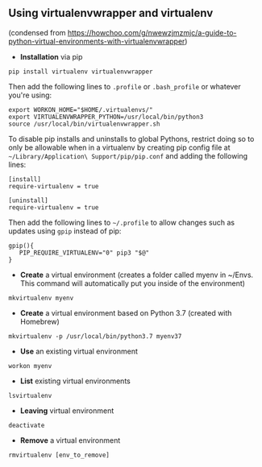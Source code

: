
## Using virtualenvwrapper and virtualenv 
(condensed from https://howchoo.com/g/nwewzjmzmjc/a-guide-to-python-virtual-environments-with-virtualenvwrapper)

 - **Installation** via pip

```pip install virtualenv virtualenvwrapper```

Then add the following lines to `.profile` or `.bash_profile` or whatever you're using:

```
export WORKON_HOME="$HOME/.virtualenvs/"
export VIRTUALENVWRAPPER_PYTHON=/usr/local/bin/python3
source /usr/local/bin/virtualenvwrapper.sh
```

To disable pip installs and uninstalls to global Pythons, restrict doing so to only be allowable when in a virtualenv by creating pip config file at `~/Library/Application\ Support/pip/pip.conf` and adding the following lines:

```
[install]
require-virtualenv = true

[uninstall]
require-virtualenv = true
```

Then add the following lines to `~/.profile` to allow changes such as updates using `gpip` instead of pip:

```
gpip(){
   PIP_REQUIRE_VIRTUALENV="0" pip3 "$@"
}
```

 - **Create** a virtual environment (creates a folder called myenv in ~/Envs. This command will automatically put you inside of the environment)

```mkvirtualenv myenv```


 - **Create** a virtual environment based on Python 3.7 (created with Homebrew)

```mkvirtualenv -p /usr/local/bin/python3.7 myenv37```


 - **Use** an existing virtual environment

```workon myenv```


 - **List** existing virtual environments

```lsvirtualenv```


 - **Leaving** virtual environment

```deactivate```


 - **Remove** a virtual environment

```rmvirtualenv [env_to_remove]```

